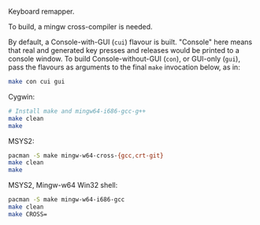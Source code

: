 Keyboard remapper.

To build, a mingw cross-compiler is needed.

By default, a Console-with-GUI (`cui`) flavour is built.  "Console" here means
that real and generated key presses and releases would be printed to a console
window.  To build Console-without-GUI (`con`), or GUI-only (`gui`), pass the
flavours as arguments to the final `make` invocation below, as in:
```sh
make con cui gui
```

Cygwin:
```sh
# Install make and mingw64-i686-gcc-g++
make clean
make
```

MSYS2:
```sh
pacman -S make mingw-w64-cross-{gcc,crt-git}
make clean
make
```

MSYS2, Mingw-w64 Win32 shell:
```sh
pacman -S make mingw-w64-i686-gcc
make clean
make CROSS=
```
